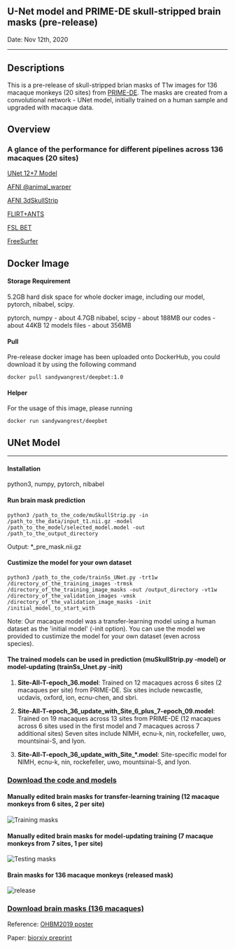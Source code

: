 ## U-Net model and PRIME-DE skull-stripped brain masks (pre-release)

Date: Nov 12th, 2020

----
## Descriptions
This is a pre-release of skull-stripped brian masks of T1w images for 136 macaque monkeys (20 sites) from [PRIME-DE](http://fcon_1000.projects.nitrc.org/indi/indiPRIME.html). The masks are created from a convolutional network - UNet model, initially trained on a human sample and upgraded with macaque data.

## Overview 

### A glance of the performance for different pipelines across 136 macaques (20 sites)
[UNet 12+7 Model](https://github.com/HumanBrainED/NHP-BrainExtraction/blob/master/PRIME-DE_BrainMask/vcheck_summary_UNet12%2B7.md)

[AFNI @animal_warper](https://github.com/HumanBrainED/NHP-BrainExtraction/blob/master/PRIME-DE_BrainMask/vcheck_summary_AFNI-animalwarper.md)

[AFNI 3dSkullStrip](https://github.com/HumanBrainED/NHP-BrainExtraction/blob/master/PRIME-DE_BrainMask/vcheck_summary_AFNI-3dSkullStrip.md)

[FLIRT+ANTS](https://github.com/HumanBrainED/NHP-BrainExtraction/blob/master/PRIME-DE_BrainMask/vcheck_summary_FLIRT%2BANTS.md)

[FSL BET](https://github.com/HumanBrainED/NHP-BrainExtraction/blob/master/PRIME-DE_BrainMask/vcheck_summary_FS.md)

[FreeSurfer](https://github.com/HumanBrainED/NHP-BrainExtraction/blob/master/PRIME-DE_BrainMask/vcheck_summary_FS.md)

## Docker Image
#### Storage Requirement
5.2GB hard disk space for whole docker image, including our model, pytorch, nibabel, scipy.

pytorch, numpy  - about 4.7GB
nibabel, scipy  - about 188MB
our codes       - about 44KB
12 models files - about 356MB

#### Pull
Pre-release docker image has been uploaded onto DockerHub, you could download it by using the following command
```
docker pull sandywangrest/deepbet:1.0
```

#### Helper
For the usage of this image, please running
```
docker run sandywangrest/deepbet
```

## UNet Model
----
#### Installation

python3, numpy, pytorch, nibabel

#### Run brain mask prediction
```
python3 /path_to_the_code/muSkullStrip.py -in /path_to_the_data/input_t1.nii.gz -model /path_to_the_model/selected_model.model -out /path_to_the_output_directory
```
Output: *_pre_mask.nii.gz

#### Custimize the model for your own dataset 
```
python3 /path_to_the_code/trainSs_UNet.py -trt1w /directory_of_the_training_images -trmsk /directory_of_the_training_image_masks -out /output_directory -vt1w /directory_of_the_validation_images -vmsk /directory_of_the_validation_image_masks -init /initial_model_to_start_with
```
Note: Our macaque model was a transfer-learning model using a human dataset as the 'initial model' (-init option). You can use the model we provided to custimize the model for your own dataset (even across species). 


#### The trained models can be used in prediction (**muSkullStrip.py -model**) or model-updating (**trainSs_Unet.py -init**)
1. **Site-All-T-epoch_36.model**: Trained on 12 macaques across 6 sites (2 macaques per site) from PRIME-DE. Six sites include newcastle, ucdavis, oxford, ion, ecnu-chen, and sbri.

2. **Site-All-T-epoch_36_update_with_Site_6_plus_7-epoch_09.model**: Trained on 19 macaques across 13 sites from PRIME-DE (12 macaques across 6 sites used in the first model and 7 macaques across 7 additional sites) Seven sites include NIMH, ecnu-k, nin, rockefeller, uwo, mountsinai-S, and lyon.

3. **Site-All-T-epoch_36_update_with_Site_*.model**: Site-specific model for NIMH, ecnu-k, nin, rockefeller, uwo, mountsinai-S, and lyon.

### [Download the code and models](https://github.com/HumanBrainED/NHP-BrainExtraction/tree/master/UNet_Model)

#### Manually edited brain masks for transfer-learning training (12 macaque monkeys from 6 sites, 2 per site)
![Training masks](https://github.com/TingsterX/PRIME-DE/blob/master/BrainExtraction/release/1_train12.gif)

#### Manually edited brain masks for model-updating training (7 macaque monkeys from 7 sites, 1 per site)
![Testing masks](https://github.com/TingsterX/PRIME-DE/blob/master/BrainExtraction/release/2_train7.gif)

#### Brain masks for 136 macaque monkeys (released mask)
![release](https://github.com/TingsterX/PRIME-DE/blob/master/BrainExtraction/release/4_release.gif)

### [Download brain masks (136 macaques)](https://github.com/HumanBrainED/NHP-BrainExtraction/blob/master/PRIME-DE_BrainMask/brainmasks/brainmask_T1w_136macaques.tar)

Reference:
[OHBM2019 poster](https://ww5.aievolution.com/hbm1901/index.cfm?do=abs.viewAbs&abs=4924)

Paper: [biorxiv preprint](https://biorxiv.org/cgi/content/short/2020.11.17.385898v1)

